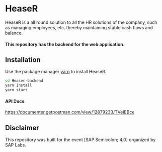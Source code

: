 # HeaseR

HeaseR is a all round solution to all the HR solutions of the company, such as managing employees, etc. thereby maintaining stable cash flows and balance.

#### This repository has the backend for the web application.

## Installation

Use the package manager [yarn](https://yarnpkg.com/) to install HeaseR.

```bash
cd Heaser-backend
yarn install
yarn start
```

#### API Docs

https://documenter.getpostman.com/view/12879233/TVeiEBce

## Disclaimer

This repository was built for the event [SAP Semicolon; 4.0] organized by SAP Labs.
